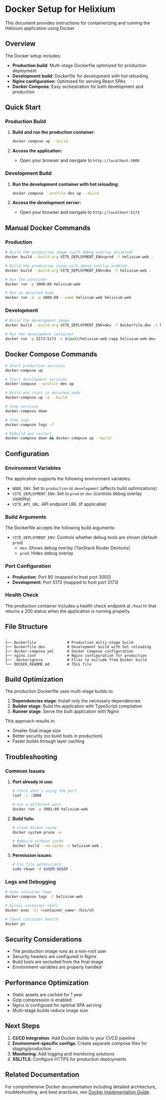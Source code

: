 # Docker Setup for Helixium

This document provides instructions for containerizing and running the Helixium application using Docker.

## Overview

The Docker setup includes:

- **Production build**: Multi-stage Dockerfile optimized for production deployment
- **Development build**: Dockerfile for development with hot reloading
- **Nginx configuration**: Optimized for serving React SPAs
- **Docker Compose**: Easy orchestration for both development and production

## Quick Start

### Production Build

1. **Build and run the production container:**

   ```bash
   docker-compose up --build
   ```

2. **Access the application:**
   - Open your browser and navigate to `http://localhost:3000`

### Development Build

1. **Run the development container with hot reloading:**

   ```bash
   docker-compose --profile dev up --build
   ```

2. **Access the development server:**
   - Open your browser and navigate to `http://localhost:5173`

## Manual Docker Commands

### Production

```bash
# Build the production image (with debug overlay disabled)
docker build --build-arg VITE_DEPLOYMENT_ENV=prod -t helixium-web .

# Build the production image with debug overlay enabled
docker build --build-arg VITE_DEPLOYMENT_ENV=dev -t helixium-web .

# Run the container
docker run -p 3000:80 helixium-web

# Run in detached mode
docker run -d -p 3000:80 --name helixium-web helixium-web
```

### Development

```bash
# Build the development image
docker build --build-arg VITE_DEPLOYMENT_ENV=dev -f Dockerfile.dev -t helixium-web-dev .

# Run the development container
docker run -p 5173:5173 -v $(pwd)/helixium-web:/app helixium-web-dev
```

## Docker Compose Commands

```bash
# Start production services
docker-compose up

# Start development services
docker-compose --profile dev up

# Build and start in detached mode
docker-compose up -d --build

# Stop services
docker-compose down

# View logs
docker-compose logs -f

# Rebuild and restart
docker-compose down && docker-compose up --build
```

## Configuration

### Environment Variables

The application supports the following environment variables:

- `NODE_ENV`: Set to `production` or `development` (affects build optimizations)
- `VITE_DEPLOYMENT_ENV`: Set to `prod` or `dev` (controls debug overlay visibility)
- `VITE_API_URL`: API endpoint URL (if applicable)

### Build Arguments

The Dockerfile accepts the following build arguments:

- `VITE_DEPLOYMENT_ENV`: Controls whether debug tools are shown (default: `prod`)
  - `dev`: Shows debug overlay (TanStack Router Devtools)
  - `prod`: Hides debug overlay

### Port Configuration

- **Production**: Port 80 (mapped to host port 3000)
- **Development**: Port 5173 (mapped to host port 5173)

### Health Check

The production container includes a health check endpoint at `/health` that returns a 200 status when the application is running properly.

## File Structure

```
.
├── Dockerfile              # Production multi-stage build
├── Dockerfile.dev          # Development build with hot reloading
├── docker-compose.yml      # Docker Compose configuration
├── nginx.conf              # Nginx configuration for production
├── .dockerignore           # Files to exclude from Docker build
└── DOCKER_README.md        # This file
```

## Build Optimization

The production Dockerfile uses multi-stage builds to:

1. **Dependencies stage**: Install only the necessary dependencies
2. **Builder stage**: Build the application with TypeScript compilation
3. **Runner stage**: Serve the built application with Nginx

This approach results in:

- Smaller final image size
- Better security (no build tools in production)
- Faster builds through layer caching

## Troubleshooting

### Common Issues

1. **Port already in use:**

   ```bash
   # Check what's using the port
   lsof -i :3000

   # Use a different port
   docker run -p 3001:80 helixium-web
   ```

2. **Build fails:**

   ```bash
   # Clean Docker cache
   docker system prune -a

   # Rebuild without cache
   docker build --no-cache -t helixium-web .
   ```

3. **Permission issues:**
   ```bash
   # Fix file permissions
   sudo chown -R $USER:$USER .
   ```

### Logs and Debugging

```bash
# View container logs
docker-compose logs -f helixium-web

# Access container shell
docker exec -it <container_name> /bin/sh

# Check container health
docker ps
```

## Security Considerations

- The production image runs as a non-root user
- Security headers are configured in Nginx
- Build tools are excluded from the final image
- Environment variables are properly handled

## Performance Optimization

- Static assets are cached for 1 year
- Gzip compression is enabled
- Nginx is configured for optimal SPA serving
- Multi-stage builds reduce image size

## Next Steps

1. **CI/CD Integration**: Add Docker builds to your CI/CD pipeline
2. **Environment-specific configs**: Create separate compose files for staging/production
3. **Monitoring**: Add logging and monitoring solutions
4. **SSL/TLS**: Configure HTTPS for production deployments

## Related Documentation

For comprehensive Docker documentation including detailed architecture, troubleshooting, and best practices, see [Docker Implementation Guide](docs/docker-implementation.md).
